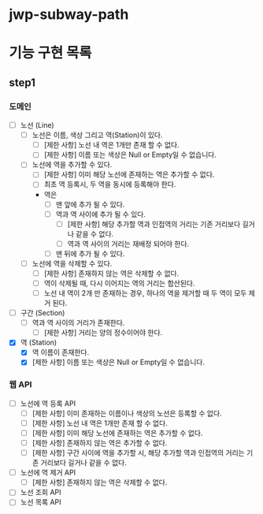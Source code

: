 # jwp-subway-path

# 기능 구현 목록

## step1

### 도메인
- [ ] 노선 (Line)
    - [ ] 노선은 이름, 색상 그리고 역(Station)이 있다.
        - [ ] [제한 사항] 노선 내 역은 1개만 존재 할 수 없다.
        - [ ] [제한 사항] 이름 또는 색상은 Null or Empty일 수 없습니다.
    - [ ] 노선에 역을 추가할 수 있다.
        - [ ] [제한 사항] 이미 해당 노선에 존재하는 역은 추가할 수 없다.
        - [ ] 최초 역 등록시, 두 역을 동시에 등록해야 한다.
        - 역은
            - [ ] 맨 앞에 추가 될 수 있다.
            - [ ] 역과 역 사이에 추가 될 수 있다.
                - [ ] [제한 사항] 해당 추가할 역과 인접역의 거리는 기존 거리보다 길거나 같을 수 없다.
                - [ ] 역과 역 사이의 거리는 재배정 되어야 한다.
            - [ ] 맨 뒤에 추가 될 수 있다.
    - [ ] 노선에 역을 삭제할 수 있다.
        - [ ] [제한 사항] 존재하지 않는 역은 삭제할 수 없다.
        - [ ] 역이 삭제될 때, 다시 이어지는 역의 거리는 합산된다.
        - [ ] 노선 내 역이 2개 만 존재하는 경우, 하나의 역을 제거할 때 두 역이 모두 제거 된다.

- [ ] 구간 (Section)
    - [ ] 역과 역 사이의 거리가 존재한다.
        - [ ] [제한 사항] 거리는 양의 정수이어야 한다.

- [x] 역 (Station)
    - [x] 역 이름이 존재한다.
    - [x] [제한 사항] 이름 또는 색상은 Null or Empty일 수 없습니다.

### 웹 API

- [ ] 노선에 역 등록 API
    - [ ] [제한 사항] 이미 존재하는 이름이나 색상의 노선은 등록할 수 없다.
    - [ ] [제한 사항] 노선 내 역은 1개만 존재 할 수 없다.
    - [ ] [제한 사항] 이미 해당 노선에 존재하는 역은 추가할 수 없다.
    - [ ] [제한 사항] 존재하지 않는 역은 추가할 수 없다.
    - [ ] [제한 사항] 구간 사이에 역을 추가할 시, 해당 추가할 역과 인접역의 거리는 기존 거리보다 길거나 같을 수 없다.
- [ ] 노선에 역 제거 API
    - [ ] [제한 사항] 존재하지 않는 역은 삭제할 수 없다.
- [ ] 노선 조회 API
- [ ] 노선 목록 API
